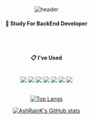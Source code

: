 <div align="center"> 

![header](https://capsule-render.vercel.app/api?type=rec&color=auto&text=AshRainK)

####  :wave: Study For BackEnd Developer
  
  <br/>
  <br/>
  
####  :clipboard: I've Used
  
  <br/>
  
<img src="https://img.shields.io/badge/JAVA-007396?style=for-the-badge&logo=Java&logoColor=white">
<img src="https://img.shields.io/badge/JavaScript-F7DF1E?style=for-the-badge&logo=JavaScript&logoColor=white">
<img src="https://img.shields.io/badge/Spring-6DB33F?style=for-the-badge&logo=Spring&logoColor=white">
<img src="https://img.shields.io/badge/express-000000?style=for-the-badge&logo=express&logoColor=white">
<img src="https://img.shields.io/badge/MySQL-4479A1?style=for-the-badge&logo=MySQL&logoColor=white">
<img src="https://img.shields.io/badge/firebase-FFCA28?style=for-the-badge&logo=firebase&logoColor=white">
<img src="https://img.shields.io/badge/github-181717?style=for-the-badge&logo=github&logoColor=white">
  
  <br/>
  <br/>
  
[![Top Langs](https://github-readme-stats.vercel.app/api/top-langs/?username=AshRainK&hide=html,swift)](https://github.com/anuraghazra/github-readme-stats)
  
[![AshRainK's GitHub stats](https://github-readme-stats.vercel.app/api?username=AshRainK&show_icons=true&theme=dracula)](https://github.com/anuraghazra/github-readme-stats)
  
</div>
